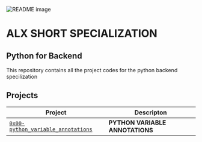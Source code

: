 <picture> <source media="(prefers-color-scheme: dark)" srcset="https://i.imgur.com/Wduw1Fl.jpeg"> <source media="(prefers-color-scheme: light)" srcset="https://i.imgur.com/Wduw1Fl.jpeg"> <img alt="README image" src="https://i.imgur.com/Wduw1Fl.jpeg"> </picture>

# ALX SHORT SPECIALIZATION

## Python for Backend
This repository contains all the project codes for the python backend specilization

## Projects

| Project | Descripton |
| ------- | ---------- |
| [`0x00-python_variable_annotations`](./0x00-python_variable_annotations/) | **PYTHON VARIABLE ANNOTATIONS** |
